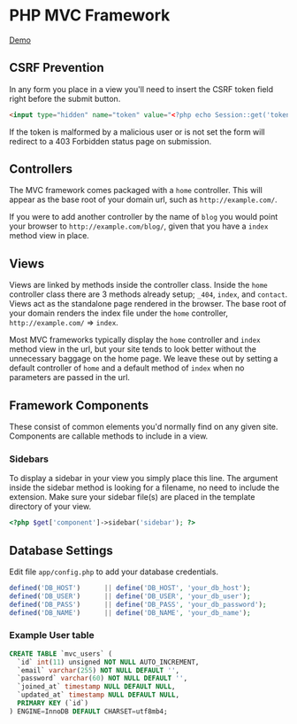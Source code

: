 # PHP MVC Framework
[Demo](http://php-mvc.johnathanmiller.com 'PHP MVC Framework Demo')

## CSRF Prevention
In any form you place in a view you'll need to insert the CSRF token field right before the submit button.
```html
<input type="hidden" name="token" value="<?php echo Session::get('token'); ?>">
```
If the token is malformed by a malicious user or is not set the form will redirect to a 403 Forbidden status page on submission.

## Controllers
The MVC framework comes packaged with a `home` controller. This will appear as the base root of your domain url, such as `http://example.com/`.

If you were to add another controller by the name of `blog` you would point your browser to `http://example.com/blog/`, given that you have a `index` method view in place.

## Views
Views are linked by methods inside the controller class. Inside the `home` controller class there are 3 methods already setup; `_404`, `index`, and `contact`. Views act as the standalone page rendered in the browser. The base root of your domain renders the index file under the `home` controller, `http://example.com/` => `index`.

Most MVC frameworks typically display the `home` controller and `index` method view in the url, but your site tends to look better without the unnecessary baggage on the home page. We leave these out by setting a default controller of `home` and a default method of `index` when no parameters are passed in the url.

## Framework Components
These consist of common elements you'd normally find on any given site. Components are callable methods to include in a view.

### Sidebars
To display a sidebar in your view you simply place this line. The argument inside the sidebar method is looking for a filename, no need to include the extension. Make sure your sidebar file(s) are placed in the template directory of your view.
```php
<?php $get['component']->sidebar('sidebar'); ?>
```

## Database Settings
Edit file `app/config.php` to add your database credentials.
```php
defined('DB_HOST')		|| define('DB_HOST', 'your_db_host');
defined('DB_USER')		|| define('DB_USER', 'your_db_user');
defined('DB_PASS')		|| define('DB_PASS', 'your_db_password');
defined('DB_NAME')		|| define('DB_NAME', 'your_db_name');
```

### Example User table
```sql
CREATE TABLE `mvc_users` (
  `id` int(11) unsigned NOT NULL AUTO_INCREMENT,
  `email` varchar(255) NOT NULL DEFAULT '',
  `password` varchar(60) NOT NULL DEFAULT '',
  `joined_at` timestamp NULL DEFAULT NULL,
  `updated_at` timestamp NULL DEFAULT NULL,
  PRIMARY KEY (`id`)
) ENGINE=InnoDB DEFAULT CHARSET=utf8mb4;
```